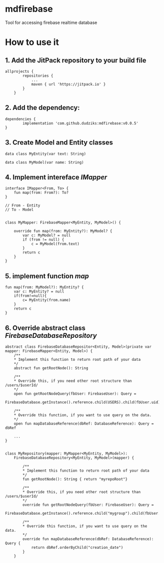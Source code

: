 # mdfirebase
Tool for accessing firebase realtime database


# How to use it

## 1. Add the JitPack repository to your build file

	allprojects {
			repositories {
				...
				maven { url 'https://jitpack.io' }
			}
		}
  
##  2. Add the dependency:
  
	dependencies {
			implementation 'com.github.dudziks:mdfirebase:v0.0.5'
	}
  

## 3. Create Model and Entity classes 

	data class MyEntity(var text: String)

	data class MyModel(var name: String)

## 4. Implement intereface *IMapper*

	interface IMapper<From, To> {
		fun map(from: From?): To?
	}

	// From - Entity
	// To - Model


	class MyMapper: FirebaseMapper<MyEntity, MyModel>() {

		override fun map(from: MyEntity?): MyModel? {
			var c: MyModel? = null
			if (from != null) {
				c = MyModel(from.text)
			}
			return c
		}
	}



## 5. implement function *map*

	fun map(from: MyModel?): MyEntity? {
		var c: MyEntity? = null
		if(from!=null){
			c= MyEntity(from.name)
		}
		return c
	}


## 6. Override abstract class *FirebaseDatabaseRepository*
  
	abstract class FirebaseDatabaseRepositor<Entity, Model>(private var mapper: FirebaseMapper<Entity, Model>) {
		/**
		* Implement this function to return root path of your data
		*/
		abstract fun getRootNode(): String

		/**
		* Override this, if you need other root structure than /users/$userId/
		*/
		open fun getRootNodeQuery(fbUser: FirebaseUser): Query =
			FirebaseDatabase.getInstance().reference.child(USERS).child(fbUser.uid).child(getRootNode())

		/**
		* Override this function, if you want to use query on the data.
		*/
		open fun mapDatabaseReference(dbRef: DatabaseReference): Query = dbRef

		...		
	}
	

	class MyRepository(mapper: MyMapper<MyEntity, MyModel>): 
		FirebaseDatabaseRepository<MyEntity, MyModel>(mapper) {

		    /**
			* Implement this function to return root path of your data
			*/
			fun getRootNode(): String { return "myrepoRoot"}

			/**
			* Override this, if you need other root structure than /users/$userId/
			*/
			override fun getRootNodeQuery(fbUser: FirebaseUser): Query =
				FirebaseDatabase.getInstance().reference.child("mygroup").child(fbUser.uid).child(getRootNode())

			/**
			* Override this function, if you want to use query on the data.
			*/
			override fun mapDatabaseReference(dbRef: DatabaseReference): Query {
				return dbRef.orderByChild("creation_date")
			}			
		}

